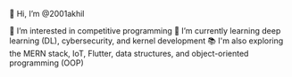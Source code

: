 👋 Hi, I’m @2001akhil

👀 I’m interested in competitive programming
🌱 I’m currently learning deep learning (DL), cybersecurity, and kernel development
📚 I'm also exploring the MERN stack, IoT, Flutter, data structures, and object-oriented programming (OOP)

<!-- - 💞️ I’m looking to collaborate on ...
- 📫 How to reach me ... -->

<!---
2001akhil/2001akhil is a ✨ special ✨ repository because its `README.md` (this file) appears on your GitHub profile.
You can click the Preview link to take a look at your changes.
--->
